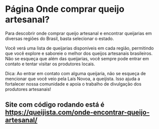 # Página Onde comprar queijo artesanal?

Para descobrir onde comprar queijo artesanal e encontrar queijarias em diversas regiões do Brasil, basta selecionar o estado.

Você verá uma lista de queijarias disponíveis em cada região, permitindo que você explore e saboreie o melhor dos queijos artesanais brasileiros. 
Não se esqueça que além das queijarias, você sempre pode entrar em contato e tentar visitar os produtores locais.

Dica: Ao entrar em contato com alguma queijaria, não se esqueça de mencionar que você veio pela Laís Novoa, a queijista. 
Isso ajuda a fortalecer nossa comunidade e apoia o trabalho de divulgação dos produtores artesanais!

  ## Site com código rodando está é https://queijista.com/onde-encontrar-queijo-artesanal/
